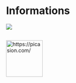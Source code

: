 # Informations

<a href="https://facom.ufu.br/pessoas/docentes/bruno-augusto-nassif-travencolo" target="_blank"><img src="https://img.shields.io/badge/Mastered%20by-9370DB.svg"></a>

##

<img align="center" src="https://i.picasion.com/pic92/3dc82557f4da612eb3e0d05edf939d9e.gif" width="100" height="100" border="0" alt="https://picasion.com/" /></a><br />
